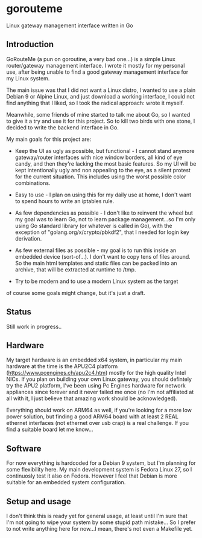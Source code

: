 # gorouteme
Linux gateway management interface written in Go

## Introduction
GoRouteMe (a pun on goroutine, a very bad one...) is a simple Linux router/gateway management interface. I wrote it mostly for my personal use, after being unable to find a good gateway management interface
for my Linux system.

The main issue was that I did not want a Linux distro, I wanted to use a plain Debian 9 or Alpine Linux, and just download a working interface, I could not find anything that I liked, so I took the radical approach: wrote it myself.

Meanwhile, some friends of mine started to talk me about Go, so I wanted to give it a try and use it for this project. So to kill two birds with one stone, I decided to write the backend interface in Go.

My main goals for this project are:

* Keep the UI as ugly as possible, but functional - I cannot stand anymore gateway/router interfaces with nice window borders, all kind of eye candy, and then they're lacking the most basic features.
So my UI will be kept intentionally ugly and non appealing to the eye, as a silent protest for the current situation. This includes using the worst possible color combinations.

* Easy to use - I plan on using this for my daily use at home, I don't want to spend hours to write an iptables rule.

* As few dependencies as possible - I don't like to reinvent the wheel but my goal was to learn Go, not to learn package management...so I'm only using Go standard library (or whatever is called in Go), with the exception of "golang.org/x/crypto/pbkdf2",
that I needed for login key derivation.

* As few external files as possible - my goal is to run this inside an embedded device (sort-of...). I don't want to copy tens of files around. So the main html templates and static files can be packed into an archive, that will be extracted at runtime to /tmp.

* Try to be modern and to use a modern Linux system as the target

of course some goals might change, but it's just a draft.

## Status
Still work in progress..

## Hardware
My target hardware is an embedded x64 system, in particular my main hardware at the time is the APU2C4 platform (https://www.pcengines.ch/apu2c4.htm) mostly for the high quality Intel NICs.
If you plan on building your own Linux gateway, you should defintely try the APU2 platform, I've been using Pc Engines hardware for network appliances since forever and it never failed me once (no I'm not affiliated at all with it, I just believe that amazing work should be acknowledged).

Everything should work on ARM64 as well, if you're looking for a more low power solution, but finding a good ARM64 board with at least 2 REAL ethernet interfaces (not ethernet over usb crap) is a real challenge. If you find a suitable board let me know...

## Software
For now everything is hardcoded for a Debian 9 system, but I'm planning for some flexibility here. My main development system is Fedora Linux 27, so I continuosly test it also on Fedora.
However I feel that Debian is more suitable for an embedded system configuration.

## Setup and usage
I don't think this is ready yet for general usage, at least until I'm sure that I'm not going to wipe your system by some stupid path mistake...
So I prefer to not write anything here for now...I mean, there's not even a Makefile yet.
